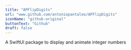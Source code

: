 ```yaml
---
title: "APFlipDigits"
url: "www.github.com/antoniopantaleo/APFlipDigits"
iconName: "github-original"
buttonText: "Github"
draft: false
---
```

A SwiftUI package to display and animate integer numbers